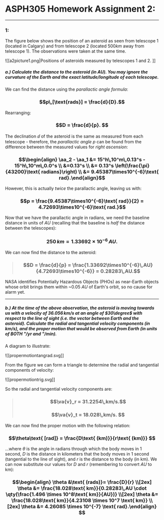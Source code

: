 # ASPH305 Homework Assignment 2:

***
###  1:
The figure below shows the position of an asteroid as seen from telescope 1 (located in Calgary) and from telescope 2 (located $500km$ away from telescope 1). The observations were taken at the same time. 

![[a2picture1.png|Positions of asteroids measured by telescopes 1 and 2. ]]


##### a.)  Calculate the distance to the asteroid (in $AU$). You may ignore the curvature of the Earth and the exact latitude/longitude of each telescope. 


We can find the distance using the *parallactic angle formula*:

### $$p\,[\text{rads}] = \frac{d}{D}.$$

Rearranging:

### $$D = \frac{d}{p}. $$

The declination $\dd$  of the asteroid is the same as measured from each telescope - therefore, the *parallactic angle $p$* can be found from the difference between the measured values for *right ascension*:

### $$\begin{align} \aa_2 - \aa_1 &= 15^h\,10^m\,0.13^s - 15^h\,10^m\,0.0^s \\ &=0.13^s \\ &= 0.13^s \left(\frac{\pi}{43200}\text{ radians}\right) \\ &= 9.45387\times10^{-6}\text{ rad}.\end{align}$$

However, this is actually *twice* the parallactic angle, leaving us with:

### $$p = \frac{9.45387\times10^{-6}\text{ rad}}{2} = 4.72693\times10^{-6}\text{ rad.}$$

Now that we have the parallactic angle in radians, we need the baseline distance in units of $AU$ (recalling that the baseline is *half* the distance between the telescopes):

### $$250\,km = 1.33692\times10^{-6}\,AU. $$

We can now find the distance to the asteroid:

> ### $$D = \frac{d}{p} = \frac{1.33692\times10^{-6}\,AU}{4.72693\times10^{-6}} = 0.28283\,AU.$$

NASA identifies Potentially Hazardous Objects (PHOs) as near-Earth objects whose orbit brings them within ~0.05 $AU$ of Earth's orbit, so no cause for alarm yet. 

***
##### b.) At the time of the above observation, the asteroid is moving towards us with a velocity of $36.056\,km/s$ at an angle of $30\degree$ with respect to the line of sight (*i.e.* the vector between Earth and the asteroid). Calculate the radial and tangential velocity components (in $km/s$), and the proper motion that would be observed from Earth (in units of BOTH *"/yr* and *"/min*).

 A diagram to illustrate:
 
 ![[propermotiontangrad.svg]]
 
 	

From the figure we can form a triangle to determine the radial and tangential components of velocity:

![[propermotiontrig.svg]]

So the radial and tangential velocity components are:

> ### $$\va{v}_r = 31.2254\,km/s.$$
> ### $$\va{v}_t = 18.028\,km/s. $$

We can now find the proper motion with the following relation:

### $$\theta\text{ [rad]} = \frac{D\text{ (km)}}{r\text{ (km)}} $$

...where $\theta$ is the angle in radians through which the body moves in 1 second, $D$ is the distance in kilometers that the body moves in 1 second (tangential to the line of sight), and $r$ is the distance to the body (in km). We can now substitute our values for $D$ and $r$ (remembering to convert $AU$ to km):

 ### $$\begin{align} \theta &\text{ (rads)}= \frac{D}{r} \\[2ex] \theta &= \frac{18.028\text{ km}}{0.28283\,AU \cdot \qty(\frac{1.496 \times 10^8\text{ km}}{AU})} \\[2ex] \theta &= \frac{18.028\text{ km}}{4.23108 \times 10^7 \text{ km}} \\[2ex] \theta &= 4.26085 \times 10^{-7} \text{ rad}.\end{align} $$